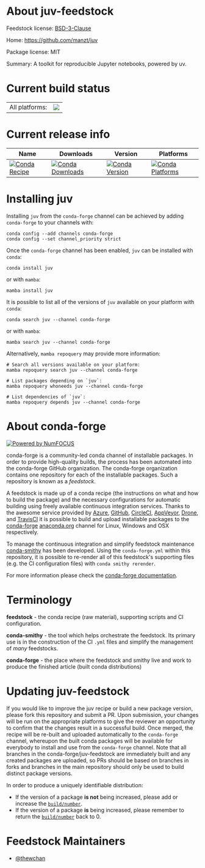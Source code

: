 About juv-feedstock
===================

Feedstock license: [BSD-3-Clause](https://github.com/conda-forge/juv-feedstock/blob/main/LICENSE.txt)

Home: https://github.com/manzt/juv

Package license: MIT

Summary: A toolkit for reproducible Jupyter notebooks, powered by uv.

Current build status
====================


<table><tr><td>All platforms:</td>
    <td>
      <a href="https://dev.azure.com/conda-forge/feedstock-builds/_build/latest?definitionId=24511&branchName=main">
        <img src="https://dev.azure.com/conda-forge/feedstock-builds/_apis/build/status/juv-feedstock?branchName=main">
      </a>
    </td>
  </tr>
</table>

Current release info
====================

| Name | Downloads | Version | Platforms |
| --- | --- | --- | --- |
| [![Conda Recipe](https://img.shields.io/badge/recipe-juv-green.svg)](https://anaconda.org/conda-forge/juv) | [![Conda Downloads](https://img.shields.io/conda/dn/conda-forge/juv.svg)](https://anaconda.org/conda-forge/juv) | [![Conda Version](https://img.shields.io/conda/vn/conda-forge/juv.svg)](https://anaconda.org/conda-forge/juv) | [![Conda Platforms](https://img.shields.io/conda/pn/conda-forge/juv.svg)](https://anaconda.org/conda-forge/juv) |

Installing juv
==============

Installing `juv` from the `conda-forge` channel can be achieved by adding `conda-forge` to your channels with:

```
conda config --add channels conda-forge
conda config --set channel_priority strict
```

Once the `conda-forge` channel has been enabled, `juv` can be installed with `conda`:

```
conda install juv
```

or with `mamba`:

```
mamba install juv
```

It is possible to list all of the versions of `juv` available on your platform with `conda`:

```
conda search juv --channel conda-forge
```

or with `mamba`:

```
mamba search juv --channel conda-forge
```

Alternatively, `mamba repoquery` may provide more information:

```
# Search all versions available on your platform:
mamba repoquery search juv --channel conda-forge

# List packages depending on `juv`:
mamba repoquery whoneeds juv --channel conda-forge

# List dependencies of `juv`:
mamba repoquery depends juv --channel conda-forge
```


About conda-forge
=================

[![Powered by
NumFOCUS](https://img.shields.io/badge/powered%20by-NumFOCUS-orange.svg?style=flat&colorA=E1523D&colorB=007D8A)](https://numfocus.org)

conda-forge is a community-led conda channel of installable packages.
In order to provide high-quality builds, the process has been automated into the
conda-forge GitHub organization. The conda-forge organization contains one repository
for each of the installable packages. Such a repository is known as a *feedstock*.

A feedstock is made up of a conda recipe (the instructions on what and how to build
the package) and the necessary configurations for automatic building using freely
available continuous integration services. Thanks to the awesome service provided by
[Azure](https://azure.microsoft.com/en-us/services/devops/), [GitHub](https://github.com/),
[CircleCI](https://circleci.com/), [AppVeyor](https://www.appveyor.com/),
[Drone](https://cloud.drone.io/welcome), and [TravisCI](https://travis-ci.com/)
it is possible to build and upload installable packages to the
[conda-forge](https://anaconda.org/conda-forge) [anaconda.org](https://anaconda.org/)
channel for Linux, Windows and OSX respectively.

To manage the continuous integration and simplify feedstock maintenance
[conda-smithy](https://github.com/conda-forge/conda-smithy) has been developed.
Using the ``conda-forge.yml`` within this repository, it is possible to re-render all of
this feedstock's supporting files (e.g. the CI configuration files) with ``conda smithy rerender``.

For more information please check the [conda-forge documentation](https://conda-forge.org/docs/).

Terminology
===========

**feedstock** - the conda recipe (raw material), supporting scripts and CI configuration.

**conda-smithy** - the tool which helps orchestrate the feedstock.
                   Its primary use is in the construction of the CI ``.yml`` files
                   and simplify the management of *many* feedstocks.

**conda-forge** - the place where the feedstock and smithy live and work to
                  produce the finished article (built conda distributions)


Updating juv-feedstock
======================

If you would like to improve the juv recipe or build a new
package version, please fork this repository and submit a PR. Upon submission,
your changes will be run on the appropriate platforms to give the reviewer an
opportunity to confirm that the changes result in a successful build. Once
merged, the recipe will be re-built and uploaded automatically to the
`conda-forge` channel, whereupon the built conda packages will be available for
everybody to install and use from the `conda-forge` channel.
Note that all branches in the conda-forge/juv-feedstock are
immediately built and any created packages are uploaded, so PRs should be based
on branches in forks and branches in the main repository should only be used to
build distinct package versions.

In order to produce a uniquely identifiable distribution:
 * If the version of a package **is not** being increased, please add or increase
   the [``build/number``](https://docs.conda.io/projects/conda-build/en/latest/resources/define-metadata.html#build-number-and-string).
 * If the version of a package **is** being increased, please remember to return
   the [``build/number``](https://docs.conda.io/projects/conda-build/en/latest/resources/define-metadata.html#build-number-and-string)
   back to 0.

Feedstock Maintainers
=====================

* [@thewchan](https://github.com/thewchan/)

